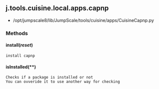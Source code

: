 <!-- toc -->
## j.tools.cuisine.local.apps.capnp

- /opt/jumpscale8/lib/JumpScale/tools/cuisine/apps/CuisineCapnp.py

### Methods

#### install(*reset*) 

```
install capnp

```

#### isInstalled(**) 

```
Checks if a package is installed or not
You can ovveride it to use another way for checking

```

